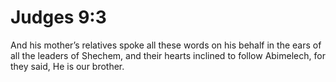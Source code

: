 # Judges 9:3

And his mother’s relatives spoke all these words on his behalf in the ears of all the leaders of Shechem, and their hearts inclined to follow Abimelech, for they said, He is our brother.
